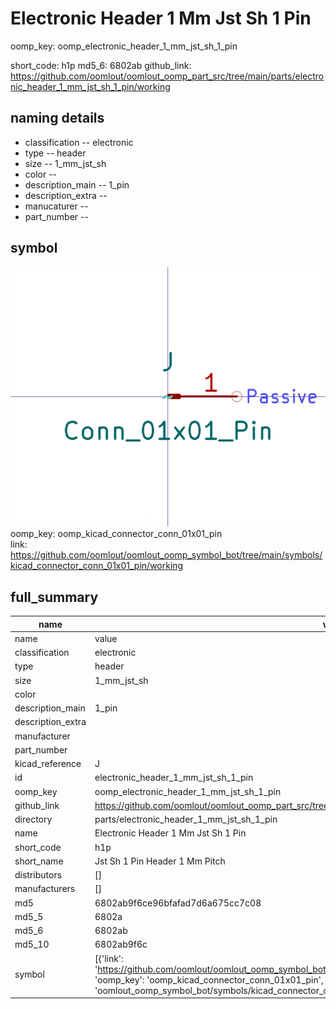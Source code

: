 # Electronic Header 1 Mm Jst Sh 1 Pin
oomp_key: oomp_electronic_header_1_mm_jst_sh_1_pin 


short_code: h1p
md5_6: 6802ab
github_link: https://github.com/oomlout/oomlout_oomp_part_src/tree/main/parts/electronic_header_1_mm_jst_sh_1_pin/working
## naming details
* classification -- electronic
* type -- header
* size -- 1_mm_jst_sh
* color -- 
* description_main -- 1_pin
* description_extra -- 
* manucaturer -- 
* part_number -- 



## symbol

![](symbol/0/working/working_600.png)  
oomp_key: oomp_kicad_connector_conn_01x01_pin  
link: https://github.com/oomlout/oomlout_oomp_symbol_bot/tree/main/symbols/kicad_connector_conn_01x01_pin/working  


## full_summary
| name | value | 
| --- | --- | 
| name | value | 
| classification | electronic | 
| type | header | 
| size | 1_mm_jst_sh | 
| color |  | 
| description_main | 1_pin | 
| description_extra |  | 
| manufacturer |  | 
| part_number |  | 
| kicad_reference | J | 
| id | electronic_header_1_mm_jst_sh_1_pin | 
| oomp_key | oomp_electronic_header_1_mm_jst_sh_1_pin | 
| github_link | https://github.com/oomlout/oomlout_oomp_part_src/tree/main/parts/electronic_header_1_mm_jst_sh_1_pin/working | 
| directory | parts/electronic_header_1_mm_jst_sh_1_pin | 
| name | Electronic Header 1 Mm Jst Sh 1 Pin | 
| short_code | h1p | 
| short_name | Jst Sh 1 Pin Header 1 Mm Pitch | 
| distributors | [] | 
| manufacturers | [] | 
| md5 | 6802ab9f6ce96bfafad7d6a675cc7c08 | 
| md5_5 | 6802a | 
| md5_6 | 6802ab | 
| md5_10 | 6802ab9f6c | 
| symbol | [{'link': 'https://github.com/oomlout/oomlout_oomp_symbol_bot/tree/main/symbols/kicad_connector_conn_01x01_pin', 'oomp_key': 'oomp_kicad_connector_conn_01x01_pin', 'directory': 'oomlout_oomp_symbol_bot/symbols/kicad_connector_conn_01x01_pin//working/working.kicad_sym'}] | 
